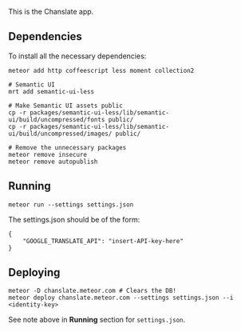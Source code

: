 This is the Chanslate app.

## Dependencies

To install all the necessary dependencies:

    meteor add http coffeescript less moment collection2

    # Semantic UI
    mrt add semantic-ui-less

    # Make Semantic UI assets public
    cp -r packages/semantic-ui-less/lib/semantic-ui/build/uncompressed/fonts public/
    cp -r packages/semantic-ui-less/lib/semantic-ui/build/uncompressed/images/ public/

    # Remove the unnecessary packages
    meteor remove insecure
    meteor remove autopublish

## Running

    meteor run --settings settings.json

The settings.json should be of the form:

    {
        "GOOGLE_TRANSLATE_API": "insert-API-key-here"
    }


## Deploying

    meteor -D chanslate.meteor.com # Clears the DB!
    meteor deploy chanslate.meteor.com --settings settings.json --i <identity-key>

See note above in **Running** section for `settings.json`.

